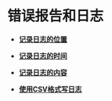 # 错误报告和日志<a name="ZH-CN_TOPIC_0289899825"></a>

-   **[记录日志的位置](记录日志的位置.md)**  

-   **[记录日志的时间](记录日志的时间.md)**  

-   **[记录日志的内容](记录日志的内容.md)**  

-   **[使用CSV格式写日志](使用CSV格式写日志.md)**  


